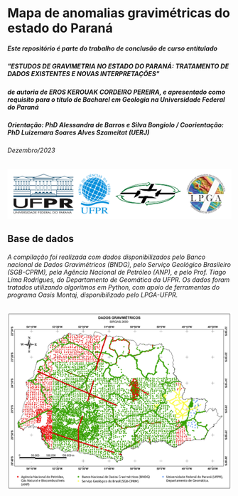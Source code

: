 # Mapa de anomalias gravimétricas do estado do Paraná
##### Este repositório é parte do trabalho de conclusão de curso entitulado 
##### "ESTUDOS DE GRAVIMETRIA NO ESTADO DO PARANÁ: TRATAMENTO DE DADOS EXISTENTES E NOVAS INTERPRETAÇÕES"
##### de autoria de EROS KEROUAK CORDEIRO PEREIRA, e apresentado como requisito para o título de Bacharel em Geologia na Universidade Federal do Paraná
##### Orientação: PhD Alessandra de Barros e Silva Bongiolo  /  Coorientação: PhD Luizemara Soares Alves Szameitat (UERJ)
###### Dezembro/2023
![](https://github.com/ErosKerouak/gravPR/blob/main/logos.png)


## Base de dados
###### A compilação foi realizada com dados disponibilizados pelo Banco nacional de Dados Gravimétricos (BNDG), pelo Serviço Geológico Brasileiro (SGB-CPRM), pela Agência Nacional de Petróleo (ANP), e pelo Prof. Tiago Lima Rodrigues, do Departamento de Geomática da UFPR. Os dados foram tratados utilizando algoritmos em Python, com apoio de ferramentas do programa Oasis Montaj, disponibilizado pelo LPGA-UFPR. 

![](https://github.com/ErosKerouak/gravPR/blob/main/img/basemap.jpg)

